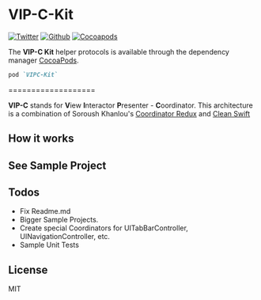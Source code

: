 # VIP-C-Kit

[![Twitter](https://img.shields.io/badge/Twitter-%40kuyazee-blue.svg)](http://twitter.com/kuyazee) [![Github](https://img.shields.io/badge/Github-kuyazee-blue.svg)](https://github.com/kuyazee) [![Cocoapods](https://img.shields.io/badge/Cocoapods-1.2.0-red.svg)](#installation)

The __VIP-C Kit__ helper protocols is available through the dependency manager [CocoaPods](http://cocoapods.org). 

```Ruby
pod `VIPC-Kit`
```

===================

__VIP-C__ stands for **V**iew **I**nteractor **P**resenter - **C**oordinator. This architecture is a combination of Soroush Khanlou's [Coordinator Redux](http://khanlou.com/2015/10/coordinators-redux/) and [Clean Swift](https://clean-swift.com/)

## How it works

## See Sample Project

## Todos

 - Fix Readme.md
 - Bigger Sample Projects.
 - Create special Coordinators for UITabBarController, UINavigationController, etc.
 - Sample Unit Tests

License
----

MIT
